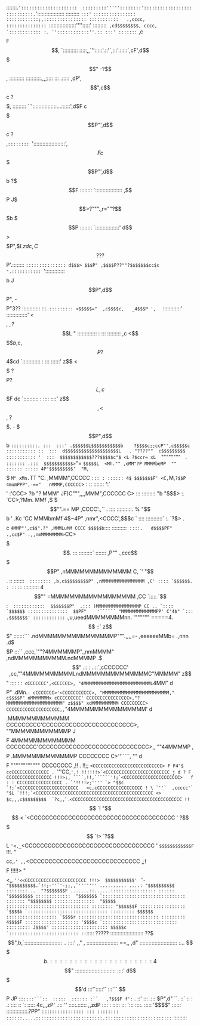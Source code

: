 :::::::.`':::::::::::::::::::::  :::::::::'''''::::::::'::::::::::::::::::
::::::::::.`':::::::::::::::::: :::::::::       `:::'`   `::::::::::::::::
::::::::::::;,:::::::::::::::: :::::::::::   .,cccc,       :::::::::::::::
`::::::::::::::::::'''':::::' :::::::::`` ,cd$$$$$$$$, cccc, `::::::::::::
:. `'::::::::::::''.:: :::' :::::::``  ,c$$$$$$$$$$$$F $$$$$$, `::::::::::
:::::,,`'':::::'.::'`,:::'.:::::`,cF',d$$$$$$$$$$$$$" -?$$$$$$, ::::::::::
::::::::::.,,;::::  ::: .::::: ,dP',$$$$$$$$$$$$$$",c$$c ?$$$$$, :::::::::
``'::::::::::::::::...::::::',d$F c$$$$$$$$$$$P"',d$$$$$$c ?$$$$,`::::::::
    `':::::::::::::::::::::',$$F c$$$$$$$$$P"',d$$$$$$$$$$b ?$$$F ::::::::
       `:::::::::::::::::: ,$$P J$$$>?""".,r=""?$$$$$$$$$$$b $$$P ::::::::
        `::::::::::::::::' d$$> $$$$$P",$$Lzd$$c,C$$$$$$$??? $$P'.::::::::
         `::::::::::::::: d$$$> $$$P" ,$$$$P??""?$$$$$$$cc$c ".:::::::::::
          `'::::::::::::: $$$$b J$$P",d$$P",   -$$$$P"3$?$?  ::::::::::::
         :::. `::::::::: <$$$$$="  ,c$$$$c,   _4$$$P ',  `  ::::::::::::'
         ::::::::::::::' <$$$$, $, ?$$$$$$$$$$$$$$$L  "    ::::::::::::: :
        ::: ::::::::: ,c <$$$$$b,$c,  $$$$$$$$$$P?$$ 4$cd  `:::::::::::: :
        ::: ::::::'  z$$ <$$$$$$$$$ ? $$$$$$$$P?$$L,c$$$F dc `:::::::::: :
       :::: ::::'  z$$$$,<$$$$$$$$$$,  ?$$$$$.  -  $$$P",d$$b `::::::::::.
       :::  :::' .$$$$$$L$$$$$$$$$$$b    ?$$$$c;;ccP"',c$$$$$c :::::::::::
       ::  :::  d$$$$$$$$$$$$$$$$$$$$L   . "????""  c$$$$$$$$$ :::::::::::
       '  :::  $$$$$$$$$$$$???$$$$$c"$ <L ?$ccr= xL  `"""""""" ` . :::::::
        .:::  $$$$$$$$$$$>`"= `$$$$$L  <Mh."" ,eMM"?P MMMMbeMP  "" ::::::
       ::::: 4P'$$$$$$$$$'  "M,`$$$$$  `M" xMn.`TT "C. ,MMMM",CCCCC `::: :
      :::::: 4$ $$$$$$$F' <C,`M,`?$$P 4mumPPP",-=="   nMMMP,CCCCCC`>  : ::
     ::::::: ^$.'$$$$$' :'CCC> ?b "?  MMM" JF)C""",,,,MMM",CCCCCC C>   :::
    ::::::::: "b "$$$> :.  `CC>,?Mm.  MMf ,$ $$$"".== MP ,CCCC'.,`` . ::::
    ::::::::::. % "$$b ' .Kc 'CC MMMbmMf 4$$-4$P" ,nmr",<CCCC',$$$c ` ::::
   :::::::::::` :. `?$> .$$$$c ` 4MMP"',c$$".?" ,MMMLuMM CCCC $$$$$b `::::
  ::::::::::`  ::::.   d$$$$PF"   .,cc$P" .,,nmMMMMMMMM> `CC> $$$$$$$. :::
:::::::::`  ::::::: ,P"" .,ccc$$$$$P" ,nMMMMMMMMMMMMMM C, `'  "$$$$$$. ::
:::::::``  :::::::: ,b,c$$$$$$$$$P" ,nMMMMMMMMMMMMMMMM ,C' :::: `$$$$$$. :
::::``  :::::::::: 4$$$$$$$$$$""  =MMMMMMMMMMMMMMMMMM ,CC `::::: `$$$$$$
:``  ::::::::::::  $$$$$$$P"  .::: )MMMMMMMMMMMMMMMMP CC .. `:::: `$$$$$$
  :::::::::::::::  $$PF"    '`````` "MMMMMMMMMMMMMPP' C'4$" `::: .$$$$$$$'
::::::::::::``  .,u,ueedMMMMMMMMnn.   '""""""   =====4. $$  ::` z$$$$$$$"
:::::::``` .ndMMMMMMMMMMMMMMMMP""".,,,,=-  ,eeeeeeMMb=  .,nnn .d$$$$$$P
:::``     ,ccc,`""?4MMMMMMP".,nmMMMM" ,ndMMMMMMMMMMM.ndMMMMP .$$$$$$$" .::
: ..::`,cCCCCCC' ,cc,""4MMMMMMMMMMLndMMMMMMMMMMMMMMC"MMMMM" z$$$$$$"  ::::
: :` cCCCCCCC',<CCCCCC>, "4MMMMMMMMMMMMMMMMMMMMMMMMML`4MM" d$$$$P" .dMn.`:
   cCCCCCCC>'<CCCCCCCCCCC>, "MMMMMMMMMMMMMMMMMMMMMMMMM," c$$$$P" nMMMMMMMx
cCCCCCCCCC' CCCCCCCCCCCCCCCC>,"?MMMMMMMMMMMMMMMMMMMMM" z$$$$" xdMMMMMMMMMM
CCCCCCCCC> CCCCCCCCCCCCCCCCCCCC,,`"4MMMMMMMMMMMMMMMM' d$$$$ .MMMMMMMMMMMMM
CCCCCCCCC'CCCCCCCCCCCCCCCCCCCCCCCC>, ""MMMMMMMMMMMMP J$$$$F 4MMMMMMMMMMMMM
CCCCCCCC'CCCCCCCCCCCCCCCCCCCCCCCCCCCCC>,, ""44MMMMP ,$$$$P .MMMMMMMMMMMMMP
CCCCCCCC C>''`````<CCCCCCCCCCCCCCCCCCCCCCCC>,   "" d$$$$F  """"""""""""
CCCCCCCC ,!! . !!;; `<CCCCCCCCCCCCCCCCCCCCCCCCCC> F F4"$  ccCCCCCCCCCCCCCC
. `'''CC,``',! !!!!!!>`<CCCCCCCCCCCCCCCCCCCCCCCC j d ? F CCCCCCCCCCCCCCCCC
!!!>;, ````,!!,``````'!;`<CCCCCCCCCCCCCCCCCCCCC>   f : : CCCCCCCCCCCCCCCCC
. `'!!!!>;'''' `> "$$c `!;`<CCCCCCCCCCCCCCCCCCCCCC   <c,cCCCCCCCCCCCCCCCCC
! \ `''`  ,ccccc'` "$L `!!!;`<CCCCCCCCCCCCCCCCCCCCCCCCCCCCCCCCCCCCCCCCCCCC
<> $c,,,c$$$$$$$$$  `?c,,``'  .`<CCCCCCCCCCCCCCCCCCCCCCCCCCCCCCCCCCCCCCCCC
!! `$$$$$$$$$$$$$$ `! "$$$$$$$$ < `<CCCCCCCCCCCCCCCCCCCCCCCCCCCCCCCCCCCCCC
 '  ?$$$$$$$$$$$$$ `!> `?$$$$$$L `'<,_`<CCCCCCCCCCCCCCCCCCCCCCCCCCCCCCCCCC
 '  `$$$$$$$$$$$$F `!!!. "$$$$$$$$cc,.`' ,,`<CCCCCCCCCCCCCCCCCCCCCCCCCCCCC
,;!  $$$$$$$$$$$$F !!!!!>  "$$$$$$$$$$$$ <,,  `''<<CCCCCCCCCCCCCCCCCCCCCCC
!!!>  $$$$$$$$$$$' `   '``-  "$$$$$$$$$$.`!!;-''`'-;;,,`''''''' ..........
....: "$$$$$$$$$$ ::::::::...  "?$$$$$$$F .......::......:::::::::::::::::
:::::: '$$$$$$$$$ :::::::::::::  "$$$$$$$ `:::::::::::::::::::::::::::::::
::::::: "$$$$$$$$ :::::::::::::::  "$$$$$  :::::::::::::::::::::::::::::::
:::::::: "$$$$$$F ::::::::::::::::: `$$$$b `::::::::::::::::::::::::::::::
::::::::: $$$$$$ ::::::::::::::::::: `$$$$r ::::::::::::::::::::::::::::::
::::::::: 4$$$$F :::::::::::::::::::: '$$$$c `::::::::::::::::::::::::::::
::::::::: J$$$$' ::::::::::::::::::::: $$$$$c  `::::::::::::::::::::::::::
::``::::: ????? :::::::::::::::::::::: ??$$$",b,`:::::::::::::::::::::::::
.. ::::'  ,," , :::::::::::::::::::::  ==,, ,d"  :::::::::::::::::::::::::
:...    $$$$$b. ::::::::::::::::::::: 4$$  $$" :::::::::::::::::::::::::::
::::'  d$$$$$'d :::'`:::::'`  :::```  $$P JP  :::`::::```::  :::::  ::::::
:``   ,?$$$F f':` .  ::' :::   .:::  $P",d"  ``. ::` :: : .: :::: ::  `:
::::: 4c,,,zP' .::: '' :::::.:::::: ,,zdP  :::: : :::::  ::: `::: ::::.
::::: '$$$$" ::::::  ::::::::::::::.?PP" :::::` ::::::::::::: ::: ::::::::
::::::.....:::::::::::::::::::::::::.::::::::::::::::::::::::: ` :::::::::

